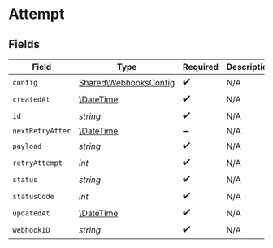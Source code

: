 # Attempt


## Fields

| Field                                                          | Type                                                           | Required                                                       | Description                                                    | Example                                                        |
| -------------------------------------------------------------- | -------------------------------------------------------------- | -------------------------------------------------------------- | -------------------------------------------------------------- | -------------------------------------------------------------- |
| `config`                                                       | [Shared\WebhooksConfig](../../Models/Shared/WebhooksConfig.md) | :heavy_check_mark:                                             | N/A                                                            |                                                                |
| `createdAt`                                                    | [\DateTime](https://www.php.net/manual/en/class.datetime.php)  | :heavy_check_mark:                                             | N/A                                                            |                                                                |
| `id`                                                           | *string*                                                       | :heavy_check_mark:                                             | N/A                                                            |                                                                |
| `nextRetryAfter`                                               | [\DateTime](https://www.php.net/manual/en/class.datetime.php)  | :heavy_minus_sign:                                             | N/A                                                            |                                                                |
| `payload`                                                      | *string*                                                       | :heavy_check_mark:                                             | N/A                                                            | {"data":"test"}                                                |
| `retryAttempt`                                                 | *int*                                                          | :heavy_check_mark:                                             | N/A                                                            | 1                                                              |
| `status`                                                       | *string*                                                       | :heavy_check_mark:                                             | N/A                                                            | success                                                        |
| `statusCode`                                                   | *int*                                                          | :heavy_check_mark:                                             | N/A                                                            | 200                                                            |
| `updatedAt`                                                    | [\DateTime](https://www.php.net/manual/en/class.datetime.php)  | :heavy_check_mark:                                             | N/A                                                            |                                                                |
| `webhookID`                                                    | *string*                                                       | :heavy_check_mark:                                             | N/A                                                            |                                                                |